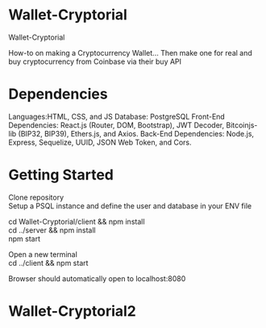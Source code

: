 # Wallet-Cryptorial
Wallet-Cryptorial

How-to on making a Cryptocurrency Wallet... Then make one for real and buy cryptocurrency from Coinbase via their buy API

# Dependencies
Languages:HTML, CSS, and JS
Database: PostgreSQL
Front-End Dependencies: React.js (Router, DOM, Bootstrap), JWT Decoder, Bitcoinjs-lib (BIP32, BIP39), Ethers.js, and Axios. 
Back-End Dependencies: Node.js, Express, Sequelize, UUID, JSON Web Token, and Cors.

# Getting Started
Clone repository  
Setup a PSQL instance and define the user and database in your ENV file  

cd Wallet-Cryptorial/client && npm install  
cd ../server && npm install  
npm start  

Open a new terminal    
cd ../client && npm start  

Browser should automatically open to localhost:8080
# Wallet-Cryptorial2
